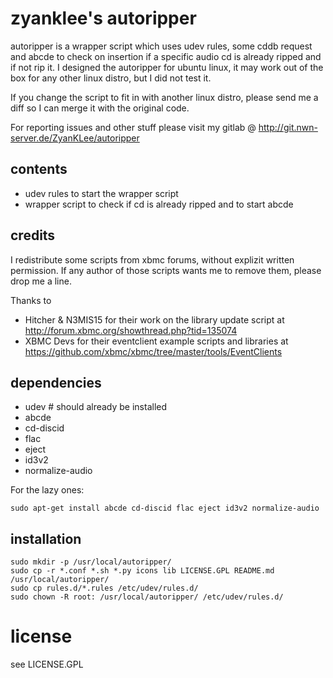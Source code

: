 # zyanklee's autoripper

autoripper is a wrapper script which uses udev rules, some cddb request and abcde
to check on insertion if a specific audio cd is already ripped and if not rip it.
I designed the autoripper for ubuntu linux, it may work out of the box for any other
linux distro, but I did not test it.

If you change the script to fit in with another linux distro, please send me a diff
so I can merge it with the original code.

For reporting issues and other stuff please visit my gitlab @ http://git.nwn-server.de/ZyanKLee/autoripper


## contents

 * udev rules to start the wrapper script
 * wrapper script to check if cd is already ripped and to start abcde


## credits

I redistribute some scripts from xbmc forums, without explizit written permission.
If any author of those scripts wants me to remove them, please drop me a line.

Thanks to

 * Hitcher & N3MIS15 for their work on the library update script at
	http://forum.xbmc.org/showthread.php?tid=135074
 * XBMC Devs for their eventclient example scripts and libraries at
	https://github.com/xbmc/xbmc/tree/master/tools/EventClients


## dependencies

 * udev		# should already be installed
 * abcde
 * cd-discid
 * flac
 * eject
 * id3v2
 * normalize-audio

For the lazy ones:

	sudo apt-get install abcde cd-discid flac eject id3v2 normalize-audio


## installation

	sudo mkdir -p /usr/local/autoripper/
	sudo cp -r *.conf *.sh *.py icons lib LICENSE.GPL README.md /usr/local/autoripper/
	sudo cp rules.d/*.rules /etc/udev/rules.d/
	sudo chown -R root: /usr/local/autoripper/ /etc/udev/rules.d/


# license

see LICENSE.GPL


